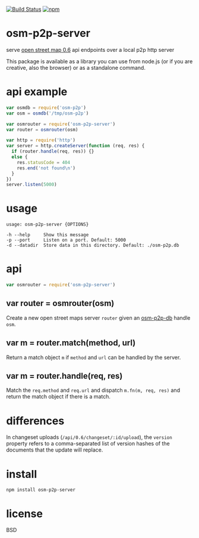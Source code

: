 [![Build Status](https://img.shields.io/travis/digidem/osm-p2p-server.svg)](https://travis-ci.org/digidem/osm-p2p-server)
[![npm](https://img.shields.io/npm/v/npm.svg?maxAge=2592000)](https://www.npmjs.com/package/osm-p2p-server)

# osm-p2p-server

serve [open street map 0.6](http://wiki.openstreetmap.org/wiki/API_v0.6)
api endpoints over a local p2p http server

This package is available as a library you can use from node.js (or if you are
creative, also the browser) or as a standalone command.

# api example

``` js
var osmdb = require('osm-p2p')
var osm = osmdb('/tmp/osm-p2p')

var osmrouter = require('osm-p2p-server')
var router = osmrouter(osm)

var http = require('http')
var server = http.createServer(function (req, res) {
  if (router.handle(req, res)) {}
  else {
    res.statusCode = 404
    res.end('not found\n')
  }
})
server.listen(5000)
```

# usage

```
usage: osm-p2p-server {OPTIONS}

-h --help     Show this message
-p --port     Listen on a port. Default: 5000
-d --datadir  Store data in this directory. Default: ./osm-p2p.db

```

# api

``` js
var osmrouter = require('osm-p2p-server')
```

## var router = osmrouter(osm)

Create a new open street maps server `router` given an
[osm-p2p-db](https://npmjs.com/package/osm-p2p-db) handle `osm`.

## var m = router.match(method, url)

Return a match object `m` if `method` and `url` can be handled by the server.

## var m = router.handle(req, res)

Match the `req.method` and `req.url` and dispatch `m.fn(m, req, res)` and return
the match object if there is a match.

# differences

In changeset uploads (`/api/0.6/changeset/:id/upload`), the `version` property
refers to a comma-separated list of version hashes of the documents that the
update will replace.

# install

```
npm install osm-p2p-server
```

# license

BSD
